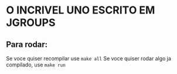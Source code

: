 # O INCRIVEL UNO ESCRITO EM JGROUPS

## Para rodar:

Se voce quiser recompilar use `make all`
Se voce quiser rodar algo ja compilado, use `make run`

